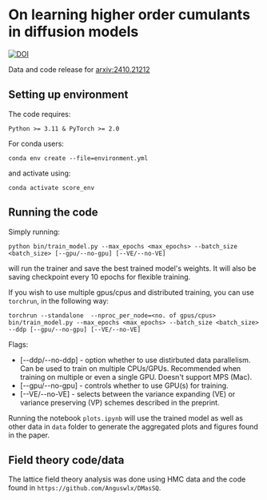 # On learning higher order cumulants in diffusion models


[![DOI](https://zenodo.org/badge/DOI/10.5281/zenodo.14035138.svg)](https://doi.org/10.5281/zenodo.14035138)


Data and code release for [arxiv:2410.21212](https://arxiv.org/abs/2410.21212)

## Setting up environment
The code requires:
```
Python >= 3.11 & PyTorch >= 2.0
```

For conda users:

```
conda env create --file=environment.yml
```

and activate using:
```
conda activate score_env
```

## Running the code

Simply running:
```
python bin/train_model.py --max_epochs <max_epochs> --batch_size <batch_size> [--gpu/--no-gpu] [--VE/--no-VE]
```
will run the trainer and save the best trained model's weights. It will also be saving checkpoint every 10 epochs for flexible training.

If you wish to use multiple gpus/cpus and distributed training, you can use `torchrun`, in the following way:

```
torchrun --standalone  --nproc_per_node=<no. of gpus/cpus> bin/train_model.py --max_epochs <max_epochs> --batch_size <batch_size> --ddp [--gpu/--no-gpu] [--VE/--no-VE]
```

Flags:

* [--ddp/--no-ddp] - option whether to use distirbuted data parallelism. Can be used to train on multiple CPUs/GPUs. Recommended when training on multiple or even a single GPU. Doesn't support MPS (Mac).
* [--gpu/--no-gpu] - controls whether to use GPU(s) for training.
* [--VE/--no-VE]   - selects between the variance expanding (VE) or variance preserving (VP) schemes described in the preprint.

Running the notebook `plots.ipynb` will use the trained model as well as other data in `data` folder to generate the aggregated plots and figures found in the paper.

## Field theory code/data

The lattice field theory analysis was done using HMC data and the code found in `https://github.com/Anguswlx/DMasSQ`.
